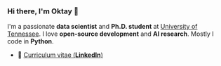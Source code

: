 ### Hi there, I'm **Oktay** 👋

I'm a passionate **data scientist** and **Ph.D. student** at [University of Tennessee](https://www.eecs.utk.edu/).
I love **open-source development** and **AI research**.
Mostly I code in **Python**.

- 🏹  [Curriculum vitae (**LinkedIn**)](https://linkedin.com/in/ozturkoktay)
